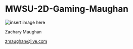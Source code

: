 # MWSU-2D-Gaming-Maughan

![insert image here](https://i.imgur.com/oSgmi2B.jpg)

Zachary Maughan

zmaughan@live.com
